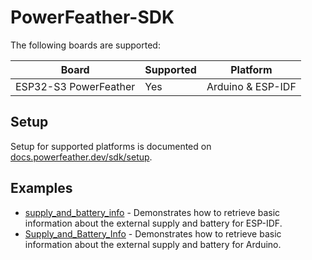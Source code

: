 # PowerFeather-SDK

The following boards are supported:

| Board                 | Supported | Platform          |
|-----------------------|-----------|-------------------|
| ESP32-S3 PowerFeather | Yes       | Arduino & ESP-IDF |

## Setup

Setup for supported platforms is documented on [docs.powerfeather.dev/sdk/setup](docs.powerfeather.dev/sdk/setup).

## Examples

- [supply_and_battery_info](examples/supply_and_battery_info/) - Demonstrates how to retrieve basic information about the external supply and battery for ESP-IDF.
- [Supply_and_Battery_Info](examples/Supply_and_Battery_Info/) - Demonstrates how to retrieve basic information about the external supply and battery for Arduino.
